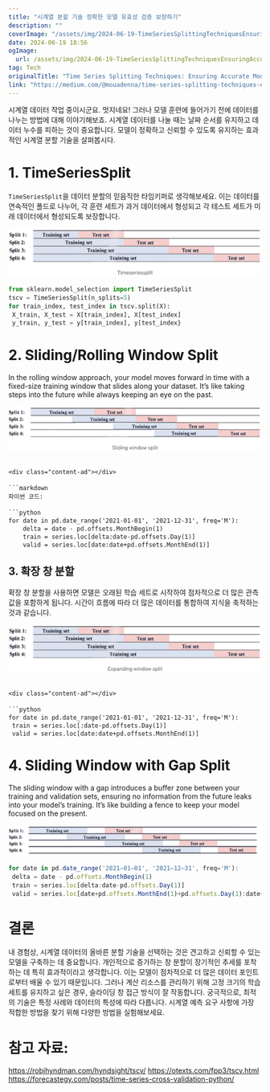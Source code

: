 ```yaml
---
title: "시계열 분할 기술 정확한 모델 유효성 검증 보장하기"
description: ""
coverImage: "/assets/img/2024-06-19-TimeSeriesSplittingTechniquesEnsuringAccurateModelValidation_0.png"
date: 2024-06-19 18:56
ogImage: 
  url: /assets/img/2024-06-19-TimeSeriesSplittingTechniquesEnsuringAccurateModelValidation_0.png
tag: Tech
originalTitle: "Time Series Splitting Techniques: Ensuring Accurate Model Validation"
link: "https://medium.com/@mouadenna/time-series-splitting-techniques-ensuring-accurate-model-validation-5a3146db3088"
---
```



시계열 데이터 작업 중이시군요. 멋지네요! 그러나 모델 훈련에 들어가기 전에 데이터를 나누는 방법에 대해 이야기해보죠. 시계열 데이터를 나눌 때는 날짜 순서를 유지하고 데이터 누수를 피하는 것이 중요합니다. 모델이 정확하고 신뢰할 수 있도록 유지하는 효과적인 시계열 분할 기술을 살펴봅시다.

# 1. TimeSeriesSplit

`TimeSeriesSplit`을 데이터 분할의 믿음직한 타임키퍼로 생각해보세요. 이는 데이터를 연속적인 폴드로 나누어, 각 훈련 세트가 과거 데이터에서 형성되고 각 테스트 세트가 미래 데이터에서 형성되도록 보장합니다.

![Time Series Splitting Techniques Ensuring Accurate Model Validation](/assets/img/2024-06-19-TimeSeriesSplittingTechniquesEnsuringAccurateModelValidation_0.png)

<div class="content-ad"></div>

```python
from sklearn.model_selection import TimeSeriesSplit
tscv = TimeSeriesSplit(n_splits=5)
for train_index, test_index in tscv.split(X):
 X_train, X_test = X[train_index], X[test_index]
 y_train, y_test = y[train_index], y[test_index}
```

# 2. Sliding/Rolling Window Split

In the rolling window approach, your model moves forward in time with a fixed-size training window that slides along your dataset. It’s like taking steps into the future while always keeping an eye on the past.

![TimeSeriesSplittingTechniques](/assets/img/2024-06-19-TimeSeriesSplittingTechniquesEnsuringAccurateModelValidation_1.png)
```  

<div class="content-ad"></div>

```markdown
파이썬 코드:

```python
for date in pd.date_range('2021-01-01', '2021-12-31', freq='M'):
    delta = date - pd.offsets.MonthBegin(1)
    train = series.loc[delta:date-pd.offsets.Day(1)]
    valid = series.loc[date:date+pd.offsets.MonthEnd(1)]
```

## 3. 확장 창 분할

확장 창 분할을 사용하면 모델은 오래된 학습 세트로 시작하여 점차적으로 더 많은 관측 값을 포함하게 됩니다. 시간이 흐름에 따라 더 많은 데이터를 통합하여 지식을 축적하는 것과 같습니다.


![시각](/assets/img/2024-06-19-TimeSeriesSplittingTechniquesEnsuringAccurateModelValidation_2.png)
```

<div class="content-ad"></div>

```python
for date in pd.date_range('2021-01-01', '2021-12-31', freq='M'):
 train = series.loc[:date-pd.offsets.Day(1)]
 valid = series.loc[date:date+pd.offsets.MonthEnd(1)]
```

# 4. Sliding Window with Gap Split

The sliding window with a gap introduces a buffer zone between your training and validation sets, ensuring no information from the future leaks into your model’s training. It’s like building a fence to keep your model focused on the present.

![TimeSeriesSplittingTechniquesEnsuringAccurateModelValidation](/assets/img/2024-06-19-TimeSeriesSplittingTechniquesEnsuringAccurateModelValidation_3.png)

<div class="content-ad"></div>

```js
for date in pd.date_range('2021–01–01', '2021–12–31', freq='M'):
 delta = date - pd.offsets.MonthBegin(1)
 train = series.loc[delta:date-pd.offsets.Day(1)]
 valid = series.loc[date+pd.offsets.MonthEnd(1)+pd.offsets.Day(1):date+pd.offsets.MonthEnd(2)]
```

# 결론

내 경험상, 시계열 데이터의 올바른 분할 기술을 선택하는 것은 견고하고 신뢰할 수 있는 모델을 구축하는 데 중요합니다. 개인적으로 증가하는 창 분할이 장기적인 추세를 포착하는 데 특히 효과적이라고 생각합니다. 이는 모델이 점차적으로 더 많은 데이터 포인트로부터 배울 수 있기 때문입니다. 그러나 계산 리소스를 관리하기 위해 고정 크기의 학습 세트를 유지하고 싶은 경우, 슬라이딩 창 접근 방식이 잘 작동합니다. 궁극적으로, 최적의 기술은 특정 사례와 데이터의 특성에 따라 다릅니다. 시계열 예측 요구 사항에 가장 적합한 방법을 찾기 위해 다양한 방법을 실험해보세요.

# 참고 자료:

<div class="content-ad"></div>

https://robjhyndman.com/hyndsight/tscv/
https://otexts.com/fpp3/tscv.html
https://forecastegy.com/posts/time-series-cross-validation-python/
